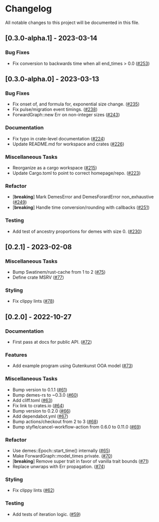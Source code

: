 # Changelog

All notable changes to this project will be documented in this file.

## [0.3.0-alpha.1] - 2023-03-14

### Bug Fixes

- Fix conversion to backwards time when all end_times > 0.0 ([#253](https://github.com/molpopgen/demes-rs/pull/253))

## [0.3.0-alpha.0] - 2023-03-13

### Bug Fixes

- Fix onset of, and formula for, exponential size change. ([#235](https://github.com/molpopgen/demes-rs/pull/235))
- Fix pulse/migration event timings. ([#238](https://github.com/molpopgen/demes-rs/pull/238))
- ForwardGraph::new Err on non-integer sizes ([#243](https://github.com/molpopgen/demes-rs/pull/243))

### Documentation

- Fix typo in crate-level documentation ([#224](https://github.com/molpopgen/demes-rs/pull/224))
- Update README.md for workspace and crates ([#226](https://github.com/molpopgen/demes-rs/pull/226))

### Miscellaneous Tasks

- Reorganize as a cargo workspace ([#215](https://github.com/molpopgen/demes-rs/pull/215))
- Update Cargo.toml to point to correct homepage/repo. ([#223](https://github.com/molpopgen/demes-rs/pull/223))

### Refactor

- [**breaking**] Mark DemesError and DemesForardError non_exhaustive ([#249](https://github.com/molpopgen/demes-rs/pull/249))
- [**breaking**] Handle time conversion/rounding with callbacks ([#251](https://github.com/molpopgen/demes-rs/pull/251))

### Testing

- Add test of ancestry proportions for demes with size 0. ([#230](https://github.com/molpopgen/demes-rs/pull/230))

## [0.2.1] - 2023-02-08

### Miscellaneous Tasks

- Bump Swatinem/rust-cache from 1 to 2 ([#75](https://github.com/molpopgen/demes-forward-rs/pull/75))
- Define crate MSRV ([#77](https://github.com/molpopgen/demes-forward-rs/pull/77))

### Styling

- Fix clippy lints ([#78](https://github.com/molpopgen/demes-forward-rs/pull/78))

## [0.2.0] - 2022-10-27

### Documentation

- First pass at docs for public API. ([#72](https://github.com/molpopgen/demes-forward-rs/pull/72))

### Features

- Add example program using Gutenkunst OOA model ([#73](https://github.com/molpopgen/demes-forward-rs/pull/73))

### Miscellaneous Tasks

- Bump version to 0.1.1 ([#61](https://github.com/molpopgen/demes-forward-rs/pull/61))
- Bump demes-rs to ~0.3.0 ([#60](https://github.com/molpopgen/demes-forward-rs/pull/60))
- Add cliff.toml ([#63](https://github.com/molpopgen/demes-forward-rs/pull/63))
- Fix link to crates.io ([#64](https://github.com/molpopgen/demes-forward-rs/pull/64))
- Bump version to 0.2.0 ([#66](https://github.com/molpopgen/demes-forward-rs/pull/66))
- Add dependabot.yml ([#67](https://github.com/molpopgen/demes-forward-rs/pull/67))
- Bump actions/checkout from 2 to 3 ([#68](https://github.com/molpopgen/demes-forward-rs/pull/68))
- Bump styfle/cancel-workflow-action from 0.6.0 to 0.11.0 ([#69](https://github.com/molpopgen/demes-forward-rs/pull/69))

### Refactor

- Use demes::Epoch::start_time() internally ([#65](https://github.com/molpopgen/demes-forward-rs/pull/65))
- Make ForwardGraph::model_times private. ([#70](https://github.com/molpopgen/demes-forward-rs/pull/70))
- [**breaking**] Remove super trait in favor of vanilla trait bounds ([#71](https://github.com/molpopgen/demes-forward-rs/pull/71))
- Replace unwraps with Err propagation. ([#74](https://github.com/molpopgen/demes-forward-rs/pull/74))

### Styling

- Fix clippy lints ([#62](https://github.com/molpopgen/demes-forward-rs/pull/62))

### Testing

- Add tests of iteration logic. ([#59](https://github.com/molpopgen/demes-forward-rs/pull/59))

<!-- generated by git-cliff -->
